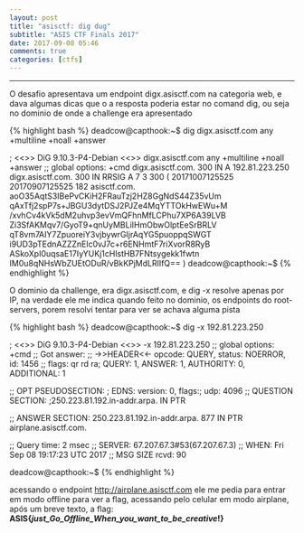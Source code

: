 ```yaml
---
layout: post
title: "asisctf: dig dug"
subtitle: "ASIS CTF Finals 2017" 
date: 2017-09-08 05:46
comments: true
categories: [ctfs]
---
```


---

O desafio apresentava um endpoint digx.asisctf.com na categoria web, e dava algumas dicas que o a resposta poderia estar no comand dig, ou seja no dominio de onde a challenge era apresentado

{% highlight bash %}
deadcow@capthook:~$ dig digx.asisctf.com any +multiline +noall +answer

; <<>> DiG 9.10.3-P4-Debian <<>> digx.asisctf.com any +multiline +noall +answer
;; global options: +cmd
digx.asisctf.com.       300 IN A 192.81.223.250
digx.asisctf.com.       300 IN RRSIG A 7 3 300 (
                                20171007125525 20170907125525 182 asisctf.com.
                                aoO35AqtS3IBePvCKiH2FRauTzj2HZ8GgNdS44Z35vUm
                                qAxTfj2spP7s+JBGU3dytDSJ2PJZe4MqYTTOkHwEWu+M
                                /xvhCv4kVk5dM2uhvp3evVmQFhnMfLCPhu7XP6A39LVB
                                Zi3SfAKMqv7/GyoT9+qnUyMBLiIHmObwOlptEeSrBRLV
                                qT8vm7AIY7ZpuoreiY3vjbywrGIjrAqYG5puoppqSWGT
                                i9UD3pTEdnAZZZnElc0vJ7c+r6ENHmtF7riXvorR8RyB
                                ASkoXpI0uqsaE17IyYUKj1cHlstHB7FNtsygekk1fwtn
                                IM0u8qNHsWbZUEtODuR/vBkKPjMdLRlIfQ== )
deadcow@capthook:~$
{% endhighlight %}

O dominio da challenge, era digx.asisctf.com, e dig -x resolve apenas por IP, na verdade ele me indica quando feito no dominio, os endpoints do root-servers, porem resolvi tentar para ver se achava alguma pista

{% highlight bash %}
deadcow@capthook:~$ dig -x 192.81.223.250

; <<>> DiG 9.10.3-P4-Debian <<>> -x 192.81.223.250
;; global options: +cmd
;; Got answer:
;; ->>HEADER<<- opcode: QUERY, status: NOERROR, id: 1456
;; flags: qr rd ra; QUERY: 1, ANSWER: 1, AUTHORITY: 0, ADDITIONAL: 1

;; OPT PSEUDOSECTION:
; EDNS: version: 0, flags:; udp: 4096
;; QUESTION SECTION:
;250.223.81.192.in-addr.arpa.   IN      PTR

;; ANSWER SECTION:
250.223.81.192.in-addr.arpa. 877 IN     PTR     airplane.asisctf.com.

;; Query time: 2 msec
;; SERVER: 67.207.67.3#53(67.207.67.3)
;; WHEN: Fri Sep 08 19:17:23 UTC 2017
;; MSG SIZE  rcvd: 90

deadcow@capthook:~$
{% endhighlight %}

acessando o endpoint http://airplane.asisctf.com ele me pedia para entrar em modo offline para ver a flag, acessando pelo celular em modo airplane, após um breve texto, a flag: **ASIS{_just_Go_Offline_When_you_want_to_be_creative_!}**


